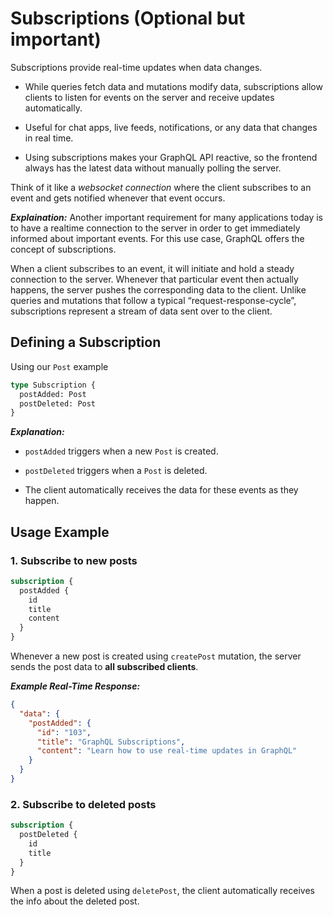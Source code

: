 # Subscriptions (Optional but important)

Subscriptions provide real-time updates when data changes.

- While queries fetch data and mutations modify data, subscriptions allow clients to listen for events on the server and receive updates automatically.

- Useful for chat apps, live feeds, notifications, or any data that changes in real time.

- Using subscriptions makes your GraphQL API reactive, so the frontend always has the latest data without manually polling the server.

Think of it like a _websocket connection_ where the client subscribes to an event and gets notified whenever that event occurs.

**_Explaination:_**
Another important requirement for many applications today is to have a realtime connection to the server in order to get immediately informed about important events. For this use case, GraphQL offers the concept of subscriptions.

When a client subscribes to an event, it will initiate and hold a steady connection to the server. Whenever that particular event then actually happens, the server pushes the corresponding data to the client. Unlike queries and mutations that follow a typical “request-response-cycle”, subscriptions represent a stream of data sent over to the client.

## Defining a Subscription

Using our `Post` example

```graphql
type Subscription {
  postAdded: Post
  postDeleted: Post
}
```

**_Explanation:_**

- `postAdded` triggers when a new `Post` is created.

- `postDeleted` triggers when a `Post` is deleted.

- The client automatically receives the data for these events as they happen.

## Usage Example

### 1. Subscribe to new posts

```graphql
subscription {
  postAdded {
    id
    title
    content
  }
}
```

Whenever a new post is created using `createPost` mutation, the server sends the post data to **all subscribed clients**.

**_Example Real-Time Response:_**

```json
{
  "data": {
    "postAdded": {
      "id": "103",
      "title": "GraphQL Subscriptions",
      "content": "Learn how to use real-time updates in GraphQL"
    }
  }
}
```

### 2. Subscribe to deleted posts

```graphql
subscription {
  postDeleted {
    id
    title
  }
}
```

When a post is deleted using `deletePost`, the client automatically receives the info about the deleted post.
